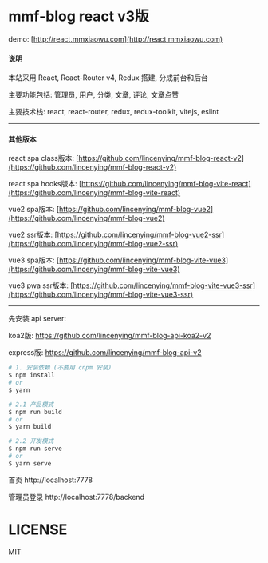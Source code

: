 # mmf-blog react v3版

demo: [http://react.mmxiaowu.com](http://react.mmxiaowu.com)

#### 说明

本站采用 React, React-Router v4, Redux 搭建, 分成前台和后台

主要功能包括: 管理员, 用户, 分类, 文章, 评论, 文章点赞

主要技术栈: react, react-router, redux, redux-toolkit, vitejs, eslint

---

#### 其他版本

react spa class版本: [https://github.com/lincenying/mmf-blog-react-v2](https://github.com/lincenying/mmf-blog-react-v2)

react spa hooks版本: [https://github.com/lincenying/mmf-blog-vite-react](https://github.com/lincenying/mmf-blog-vite-react)

vue2 spa版本: [https://github.com/lincenying/mmf-blog-vue2](https://github.com/lincenying/mmf-blog-vue2)

vue2 ssr版本: [https://github.com/lincenying/mmf-blog-vue2-ssr](https://github.com/lincenying/mmf-blog-vue2-ssr)

vue3 spa版本: [https://github.com/lincenying/mmf-blog-vite-vue3](https://github.com/lincenying/mmf-blog-vite-vue3)

vue3 pwa ssr版本: [https://github.com/lincenying/mmf-blog-vite-vue3-ssr](https://github.com/lincenying/mmf-blog-vite-vue3-ssr)

---

先安装 api server:

koa2版: https://github.com/lincenying/mmf-blog-api-koa2-v2

express版: https://github.com/lincenying/mmf-blog-api-v2

```bash
# 1. 安装依赖 (不要用 cnpm 安装)
$ npm install
# or
$ yarn

# 2.1 产品模式
$ npm run build
# or
$ yarn build

# 2.2 开发模式
$ npm run serve
# or
$ yarn serve

```

首页
http://localhost:7778

管理员登录
http://localhost:7778/backend

# LICENSE

MIT
